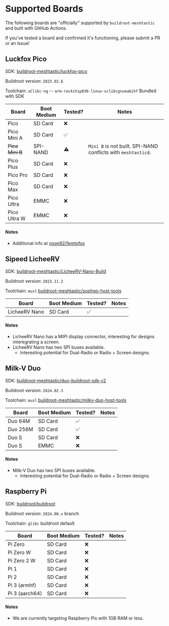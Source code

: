 # Supported Boards

The following boards are "officially" supported by `buildroot-meshtastic` and built with GitHub Actions.

If you've tested a board and confirmed it's functioning, please submit a PR or an Issue!

## Luckfox Pico

SDK: [buildroot-meshtastic/luckfox-pico](https://github.com/buildroot-meshtastic/luckfox-pico)

Buildroot version: `2023.02.6`

Toolchain: `uClibc-ng` -- `arm-rockchip830-linux-uclibcgnueabihf` Bundled with SDK

| Board           | Boot Medium | Tested? | Notes |
| --------------- | ----------- | ------- | ----- |
| Pico            | SD Card     | ❌      |       |
| Pico Mini A     | SD Card     | ✅      |       |
| ~~Pico Mini B~~ | SPI-NAND    | ⚠️      | `Mini B` is not built. SPI-NAND conflicts with `meshtasticd`. |
| Pico Plus       | SD Card     | ❌      |       |
| Pico Pro        | SD Card     | ❌      |       |
| Pico Max        | SD Card     | ❌      |       |
| Pico Ultra      | EMMC        | ❌      |       |
| Pico Ultra W    | EMMC        | ❌      |       |

#### Notes
- Additional info at [noon92/femtofox](https://github.com/noon92/femtofox)

## Sipeed LicheeRV

SDK: [buildroot-meshtastic/LicheeRV-Nano-Build](https://github.com/buildroot-meshtastic/LicheeRV-Nano-Build)

Buildroot version: `2023.11.2`

Toolchain: `musl` [buildroot-meshtastic/sophgo-host-tools](https://github.com/buildroot-meshtastic/sophgo-host-tools)

| Board           | Boot Medium | Tested? | Notes |
| --------------- | ----------- | ------- | ----- |
| LicheeRV Nano   | SD Card     | ✅      |       |

#### Notes
- LicheeRV Nano has a MIPI display connector, interesting for designs interegrating a screen.
- LicheeRV Nano has two SPI buses available.
    - Interesting potential for Dual-Radio or Radio + Screen designs.


## Milk-V Duo

SDK: [buildroot-meshtastic/duo-buildroot-sdk-v2](https://github.com/buildroot-meshtastic/duo-buildroot-sdk-v2)

Buildroot version: `2024.02.3`

Toolchain: `musl` [buildroot-meshtastic/milkv-duo-host-tools](https://github.com/buildroot-meshtastic/milkv-duo-host-tools)

| Board           | Boot Medium | Tested? | Notes |
| --------------- | ----------- | ------- | ----- |
| Duo 64M         | SD Card     | ✅      |       |
| Duo 256M        | SD Card     | ✅      |       |
| Duo S           | SD Card     | ❌      |       |
| Duo S           | EMMC        | ❌      |       |

#### Notes
- Milk-V Duo has two SPI buses available.
    - Interesting potential for Dual-Radio or Radio + Screen designs.

## Raspberry Pi

SDK: [buildroot/buildroot](https://github.com/buildroot/buildroot)

Buildroot version: `2024.08.x` branch

Toolchain: `glibc` buildroot default

| Board           | Boot Medium | Tested? | Notes |
| --------------- | ----------- | ------- | ----- |
| Pi Zero         | SD Card     | ❌      |       |
| Pi Zero W       | SD Card     | ❌      |       |
| Pi Zero 2 W     | SD Card     | ❌      |       |
| Pi 1            | SD Card     | ❌      |       |
| Pi 2            | SD Card     | ❌      |       |
| Pi 3 (armhf)    | SD Card     | ❌      |       |
| Pi 3 (aarch64)  | SD Card     | ❌      |       |

#### Notes
- We are currently targeting Raspberry Pis with 1GB RAM or less.

